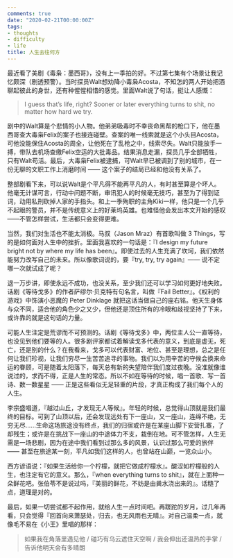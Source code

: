 ```yaml
---
comments: true
date: "2020-02-21T00:00:00Z"
tags:
- thoughts
- difficulty
- life
title: 人生去往何方
---
```


最近看了美剧《毒枭：墨西哥》，没有上一季拍的好。不过第七集有个场景让我记忆颇深（剧透预警）。当时探员Walt想劝降小毒枭Acosta，不知怎的两人开始把酒聊起彼此的身世，还有种惺惺相惜的感觉。里面Walt说了句话，挺让人感慨：
> I guess that’s life, right? Sooner or later everything turns to shit, no matter how hard we try.

剧中的Walt算是个悲情的小人物。他弟弟吸毒时不幸丧命黑帮的枪口下，他在墨西哥查大毒枭Felix的案子也接连碰壁。查案的唯一线索就是这个小头目Acosta，可他没能保住Acosta的周全，让他死在了乱枪之中，线索尽失。Walt只能放手一搏，带队去机场查缴Felix空运的大批毒品。结果消息走漏，探员几乎全部牺牲，只有Walt苟活。最后，大毒枭Felix被逮捕，可Walt早已被调到了别的城市，在一份无聊的文职工作上消磨时间 —— 这个案子的结局已经和他没有关系了。



整部剧看下来，可以说Walt是个平凡得不能再平凡的人，有时甚至算是个坏人。他毫无计谋可言，行动中问题不断，审讯犯人的时候毫无技巧，甚至为了得到证词，动用私刑砍掉人家的手指头。和上一季殉职的主角Kiki一样，他只是一个几乎不起眼的警员，并不是传统意义上的好莱坞英雄。也难怪他会发出本文开始的感叹——不管怎样尝试，生活都只会变得更难。



当然，我们对生活也不能太消极。马叔（Jason Mraz）有首歌叫做 3 Things，写的是如何面对人生中的挫折。里面我喜欢的一句话是：『I design my future bright not by where my life has been』。即使过去的人生充满了坎坷，我们依然能努力改写自己的未来。所以像歌词说的，要『try, try, try again』—— 说不定哪一次就试成了呢？



退一万步讲，即使永远不成功，也没关系，至少我们还可以学习如何更好地失败。话剧《等待戈多》的作者萨缪尔·贝克特有句名言，叫做『Fail Better』。《权利的游戏》中饰演小恶魔的 Peter Dinklage 就把这话当做自己的座右铭。他天生身体与众不同，适合他的角色少之又少，但他还是顶住所有的冷眼和歧视坚持了下来，或许靠的就是这句话的力量。



可能人生注定是荒谬而不可预测的。话剧《等待戈多》中，两位主人公一直等待，也没见到他们要等的人。很多剧评家都试着解读戈多代表的意义，到底是虚无，死亡，还是别的什么？在我看来，戈多可以代表财富、地位、甚至是理想，总之是任何让我们珍视，让我们穷尽一生苦苦追寻的事物。我们以为用辛苦的守候会换来命运的眷顾，可是随着太阳落下，每天总有新的失望陪伴我们度过夜晚。没准就像谁说过的，求而不得，正是人生的常态。所以不如在等待的时候，唱一首歌、写一首诗、数一数星星 —— 正是这些看似无足轻重的片段，才真正构成了我们每个人的人生。



李宗盛唱道，『越过山丘，才发现无人等候』。年轻的时候，总觉得山顶就是我们最终的目标。可到了山顶以后，还会发现远处有下一座山，又一座山，连绵不绝，无穷无尽......生命这场旅途没有终点，我们的归宿或许是在某座山脚下安营扎寨，了却残生；或许是在挑战下一座山的中途体力不支，栽倒在地。可不管怎样，人生无需是一场悲剧，因为在途中我们看到过那么多的风景，认识过那么可爱的旅伴 —— 甚至在旅途某一刻，平凡如我们这样的人，也曾站在山巅，一览众山小。



西方谚语说：『如果生活给你一个柠檬，就把它做成柠檬水』。酸涩如柠檬般的人生，也注定有它的意义。那么，『when everything turns to shit』，就在上面种一朵鲜花吧。张伯苓不是说过吗，『美丽的鲜花，不妨是由粪水浇出来的』。话糙了点，道理是对的。



最后，如果一切尝试都不起作用，就给人生一点时间吧。再蹉跎的岁月，过几年再看，只会觉得『回首向来萧瑟处，归去，也无风雨也无晴』。对自己温柔一点，就像毛不易在《小王》里唱的那样：

> 如果我在角落里遇见他 / 碰巧有乌云遮住天空啊 / 我会伸出还温热的手掌 / 告诉他明天会有多晴朗
